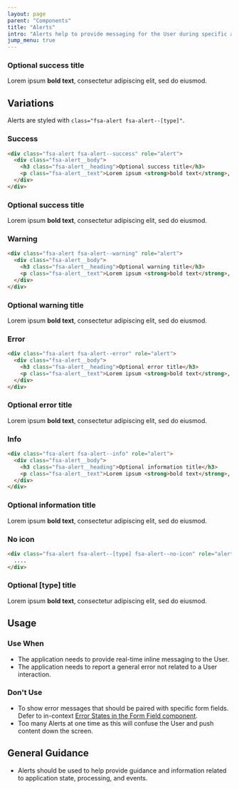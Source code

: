 ```yaml
---
layout: page
parent: "Components"
title: "Alerts"
intro: "Alerts help to provide messaging for the User during specific actions or events."
jump_menu: true
---
```


<div class="fsa-alert fsa-alert--success" role="alert">
  <div class="fsa-alert__body">
    <h3 class="fsa-alert__heading">Optional success title</h3>
    <p class="fsa-alert__text">Lorem ipsum <strong>bold text</strong>, consectetur adipiscing elit, sed do eiusmod.</p>
  </div>
</div>

## Variations

Alerts are styled with `class="fsa-alert fsa-alert--[type]"`.

### Success

```html
<div class="fsa-alert fsa-alert--success" role="alert">
  <div class="fsa-alert__body">
    <h3 class="fsa-alert__heading">Optional success title</h3>
    <p class="fsa-alert__text">Lorem ipsum <strong>bold text</strong>, consectetur adipiscing elit, sed do eiusmod.</p>
  </div>
</div>
```
<div class="ds-preview">
  <div class="fsa-alert fsa-alert--success" role="alert">
    <div class="fsa-alert__body">
      <h3 class="fsa-alert__heading">Optional success title</h3>
      <p class="fsa-alert__text">Lorem ipsum <strong>bold text</strong>, consectetur adipiscing elit, sed do eiusmod.</p>
    </div>
  </div>
</div>

### Warning

```html
<div class="fsa-alert fsa-alert--warning" role="alert">
  <div class="fsa-alert__body">
    <h3 class="fsa-alert__heading">Optional warning title</h3>
    <p class="fsa-alert__text">Lorem ipsum <strong>bold text</strong>, consectetur adipiscing elit, sed do eiusmod.</p>
  </div>
</div>
```
<div class="ds-preview">
  <div class="fsa-alert fsa-alert--warning" role="alert">
    <div class="fsa-alert__body">
      <h3 class="fsa-alert__heading">Optional warning title</h3>
      <p class="fsa-alert__text">Lorem ipsum <strong>bold text</strong>, consectetur adipiscing elit, sed do eiusmod.</p>
    </div>
  </div>
</div>

### Error

```html
<div class="fsa-alert fsa-alert--error" role="alert">
  <div class="fsa-alert__body">
    <h3 class="fsa-alert__heading">Optional error title</h3>
    <p class="fsa-alert__text">Lorem ipsum <strong>bold text</strong>, consectetur adipiscing elit, sed do eiusmod.</p>
  </div>
</div>
```
<div class="ds-preview">
  <div class="fsa-alert fsa-alert--error" role="alert">
    <div class="fsa-alert__body">
      <h3 class="fsa-alert__heading">Optional error title</h3>
      <p class="fsa-alert__text">Lorem ipsum <strong>bold text</strong>, consectetur adipiscing elit, sed do eiusmod.</p>
    </div>
  </div>
</div>

### Info

```html
<div class="fsa-alert fsa-alert--info" role="alert">
  <div class="fsa-alert__body">
    <h3 class="fsa-alert__heading">Optional information title</h3>
    <p class="fsa-alert__text">Lorem ipsum <strong>bold text</strong>, consectetur adipiscing elit, sed do eiusmod.</p>
  </div>
</div>
```
<div class="ds-preview">
  <div class="fsa-alert fsa-alert--info" role="alert">
    <div class="fsa-alert__body">
      <h3 class="fsa-alert__heading">Optional information title</h3>
      <p class="fsa-alert__text">Lorem ipsum <strong>bold text</strong>, consectetur adipiscing elit, sed do eiusmod.</p>
    </div>
  </div>
</div>

### No icon

```html
<div class="fsa-alert fsa-alert--[type] fsa-alert--no-icon" role="alert">
  ....
</div>
```
<div class="ds-preview">
  <div class="fsa-alert fsa-alert--success fsa-alert--no-icon" role="alert">
    <div class="fsa-alert__body">
      <h3 class="fsa-alert__heading">Optional [type] title</h3>
      <p class="fsa-alert__text">Lorem ipsum <strong>bold text</strong>, consectetur adipiscing elit, sed do eiusmod.</p>
    </div>
  </div>
</div>


## Usage

### Use When

* The application needs to provide real-time inline messaging to the User.
* The application needs to report a general error not related to a User interaction.

### Don't Use
* To show error messages that should be paired with specific form fields. Defer to in-context [Error States in the Form Field component](http://localhost:4000/fsa-design-system/components/form-fields/#error).
* Too many Alerts at one time as this will confuse the User and push content down the screen.

## General Guidance

* Alerts should be used to help provide guidance and information related to application state, processing, and events.
